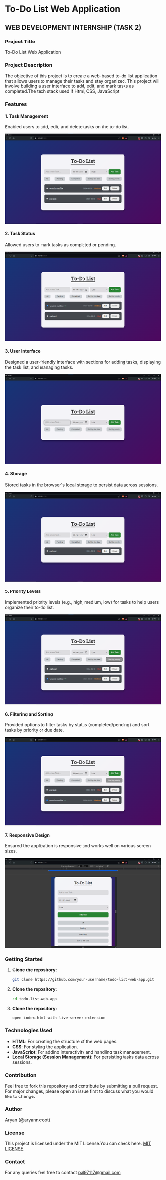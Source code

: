 # To-Do List Web Application

## WEB DEVELOPMENT INTERNSHIP (TASK 2)

### Project Title
To-Do List Web Application

### Project Description
The objective of this project is to create a web-based to-do list application that allows users to manage their tasks and stay organized. This project will involve building a user interface to add, edit, and mark tasks as completed.The tech stack used if Html, CSS, JavaScript

### Features

#### 1. Task Management
Enabled users to add, edit, and delete tasks on the to-do list.

![Task Management](images/task_management.png)

#### 2. Task Status
Allowed users to mark tasks as completed or pending.

![Task Status](images/task_status.png)

#### 3. User Interface
Designed a user-friendly interface with sections for adding tasks, displaying the task list, and managing tasks.

![User Interface](images/to_do_list.png)

#### 4. Storage
Stored tasks in the browser's local storage to persist data across sessions.

![Storage](images/storage.png)

#### 5. Priority Levels
Implemented priority levels (e.g., high, medium, low) for tasks to help users organize their to-do list.

![Priority Levels](images/priority_levels.png)

#### 6. Filtering and Sorting
Provided options to filter tasks by status (completed/pending) and sort tasks by priority or due date.

![Filtering and Sorting](images/filtering_sorting.png)

#### 7. Responsive Design
Ensured the application is responsive and works well on various screen sizes.

![Responsive Design](images/responsive_design.png)

### Getting Started

1. **Clone the repository:**
   ```bash
   git clone https://github.com/your-username/todo-list-web-app.git

2. **Clone the repository:**
   ```bash
   cd todo-list-web-app

3. **Clone the repository:**
   ```bash
   open index.html with live-server extension

### Technologies Used

- **HTML**: For creating the structure of the web pages.
- **CSS**: For styling the application.
- **JavaScript**: For adding interactivity and handling task management.
- **Local Storage (Session Management)**: For persisting tasks data across sessions.

### Contribution
Feel free to fork this repository and contribute by submitting a pull request. For major changes, please open an issue first to discuss what you would like to change.

### Author
Aryan (@aryannxroot)


### License
This project is licensed under the MIT License.You can check here. [MIT LICENSE](./LICENSE).

### Contact
For any queries feel free to contact pal97117@gmail.com


